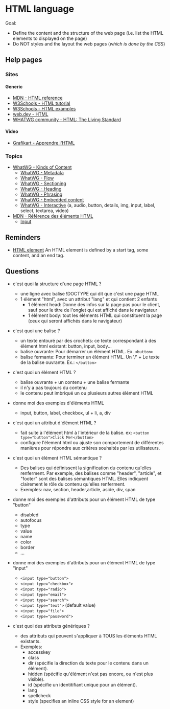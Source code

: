 # HTML language

Goal:

- Define the content and the structure of the web page (i.e. list the HTML elements to displayed on the page)
- Do NOT styles and the layout the web pages (_which is done by the CSS_)

## Help pages

### Sites

#### Generic

- [MDN - HTML reference](https://developer.mozilla.org/fr/docs/Web/HTML)
- [W3Schools - HTML tutorial](https://www.w3schools.com/html/default.asp)
- [W3Schools - HTML examples](https://www.w3schools.com/html/html_examples.asp)
- [web.dev - HTML](https://web.dev/learn/html/)
- [WHATWG community - HTML: The Living Standard](https://html.spec.whatwg.org/dev/)

#### Video

- [Grafikart - Apprendre l'HTML](https://www.youtube.com/playlist?list=PLjwdMgw5TTLUeixVGPNl1uZNeJy4UY6qX)

### Topics

- [WhatWG - Kinds of Content](https://html.spec.whatwg.org/dev/dom.html#documents)
  - [WhatWG - Metadata](https://html.spec.whatwg.org/dev/dom.html#metadata-content-2)
  - [WhatWG - Flow](https://html.spec.whatwg.org/dev/dom.html#flow-content-2)
  - [WhatWG - Sectioning](https://html.spec.whatwg.org/dev/dom.html#sectioning-content-2)
  - [WhatWG - Heading](https://html.spec.whatwg.org/dev/dom.html#heading-content-2)
  - [WhatWG - Phrasing](https://html.spec.whatwg.org/dev/dom.html#phrasing-content-2)
  - [WhatWG - Embedded content](https://html.spec.whatwg.org/dev/dom.html#embedded-content-category)
  - [WhatWG - Interactive](https://html.spec.whatwg.org/dev/dom.html#interactive-content-2) (a, audio, button, details, img, input, label, select, textarea, video)
- [MDN - Référence des éléments HTML](https://developer.mozilla.org/fr/docs/Web/HTML/Element)
  - [Input](https://developer.mozilla.org/fr/docs/Web/HTML/Element/input)

## Reminders

- [HTML element](https://www.w3schools.com/html/html_elements.asp) An HTML element is defined by a start tag, some content, and an end tag.

## Questions

- c'est quoi la structure d'une page HTML ?

  - une ligne avec balise !DOCTYPE qui dit que c'est une page HTML
  - 1 élément "html", avec un attribut "lang" et qui contient 2 enfants
    - 1 élément head: Donne des infos sur la page pas pour le client, sauf pour le titre de l'onglet qui est affiché dans le navigateur
    - 1 élément body: tout les éléments HTML qui constituent la page (ceux qui seront affichés dans le navigateur)

- c'est quoi une balise ?

  - un texte entouré par des crochets: ce texte correspondant à des élément html existant: button, input, body...
  - balise ouvrante: Pour démarrer un élément HTML. Ex. `<button>`
  - balise fermante: Pour terminer un élément HTML. Un '/' + Le texte de la balise ouvrante. Ex.: `</button>`

- c'est quoi un élément HTML ?

  - balise ouvrante + un contenu + une balise fermante
  - il n'y a pas toujours du contenu
  - le contenu peut imbriqué un ou plusieurs autres élément HTML

- donne moi des exemples d'éléments HTML

  - input, button, label, checkbox, ul + li, a, div

- c'est quoi un attribut d'élément HTML ?

  - fait suite à l'élément html à l'intérieur de la balise. ex: `<button type="button">Click Me!</button>`
  - configure l'élement html ou ajuste son comportement de différentes manières pour répondre aux critères souhaités par les utilisateurs.

- c'est quoi un élément HTML sémantique ?

  - Des balises qui définissent la signification du contenu qu'elles renferment. Par exemple, des balises comme "header", "article", et "footer" sont des balises sémantiques HTML. Elles indiquent clairement le rôle du contenu qu'elles renferment.
  - Exemples: nav, section, header,article, aside, div, span

- donne moi des exemples d'attributs pour un élément HTML de type "button"

  - disabled
  - autofocus
  - type
  - value
  - name
  - color
  - border
  - ...

- donne moi des exemples d'attributs pour un élément HTML de type "input"

  - `<input type="button">`
  - `<input type="checkbox">`
  - `<input type="radio">`
  - `<input type="email">`
  - `<input type="search">`
  - `<input type="text">` (default value)
  - `<input type="file">`
  - `<input type="password">`

- c'est quoi des attributs génériques ?
  - des attributs qui peuvent s'appliquer à TOUS les éléments HTML existants.
  - Exemples:
    - accesskey
    - class
    - dir (spécifie la direction du texte pour le contenu dans un élément).
    - hidden (spécifie qu'élément n'est pas encore, ou n'est plus visible).
    - id (spécifie un identitifiant unique pour un élément).
    - lang
    - spellcheck
    - style (specifies an inline CSS style for an element)
